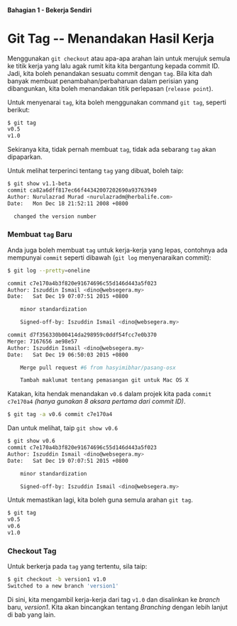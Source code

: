 #### Bahagian 1 - Bekerja Sendiri

# Git Tag -- Menandakan Hasil Kerja

Menggunakan `git checkout` atau apa-apa arahan lain untuk merujuk semula ke titik kerja yang lalu agak rumit kita kita bergantung kepada commit ID. Jadi, kita boleh penandakan sesuatu commit dengan ```tag```. Bila kita dah banyak membuat penambahan/perbaharuan dalam perisian yang dibangunkan, kita boleh menandakan titik perlepasan (`release point`).

Untuk menyenarai `tag`, kita boleh menggunakan command `git tag`, seperti berikut:

```sh
$ git tag
v0.5
v1.0
```

Sekiranya kita, tidak pernah membuat `tag`, tidak ada sebarang `tag` akan dipaparkan.

Untuk melihat terperinci tentang `tag` yang dibuat, boleh taip:

```sh
$ git show v1.1-beta
commit ca82a6dff817ec66f44342007202690a93763949
Author: Nurulazrad Murad <nurulazradm@herbalife.com>
Date:   Mon Dec 18 21:52:11 2008 +0800

  changed the version number
```

### Membuat `tag` Baru

Anda juga boleh membuat `tag` untuk kerja-kerja yang lepas, contohnya ada mempunyai `commit` seperti dibawah (`git log` menyenaraikan commit):

```sh
$ git log --pretty=oneline

commit c7e170a4b3f820e91674696c55d146d443a5f023
Author: Iszuddin Ismail <dino@websegera.my>
Date:   Sat Dec 19 07:07:51 2015 +0800

    minor standardization

    Signed-off-by: Iszuddin Ismail <dino@websegera.my>

commit d7f356330b00414da298959c0ddf54fcc7e0b370
Merge: 7167656 ae98e57
Author: Iszuddin Ismail <dino@websegera.my>
Date:   Sat Dec 19 06:50:03 2015 +0800

    Merge pull request #6 from hasyimibhar/pasang-osx

    Tambah maklumat tentang pemasangan git untuk Mac OS X
```

Katakan, kita hendak menandakan `v0.6` dalam projek kita pada `commit c7e170a4` _(hanya gunakan 8 aksara pertama dari commit ID)_.

```sh
$ git tag -a v0.6 commit c7e170a4
```

Dan untuk melihat, taip `git show v0.6`

```sh
$ git show v0.6
commit c7e170a4b3f820e91674696c55d146d443a5f023
Author: Iszuddin Ismail <dino@websegera.my>
Date:   Sat Dec 19 07:07:51 2015 +0800

    minor standardization

    Signed-off-by: Iszuddin Ismail <dino@websegera.my>
```

Untuk memastikan lagi, kita boleh guna semula arahan `git tag`.

```sh
$ git tag
v0.5
v0.6
v1.0
```

### Checkout Tag

Untuk berkerja pada `tag` yang tertentu, sila taip:

```sh
$ git checkout -b version1 v1.0
Switched to a new branch 'version1'
```

Di sini, kita mengambil kerja-kerja dari tag `v1.0` dan disalinkan ke _branch_ baru, *version1*. Kita akan bincangkan tentang *Branching* dengan lebih lanjut di bab yang lain.
